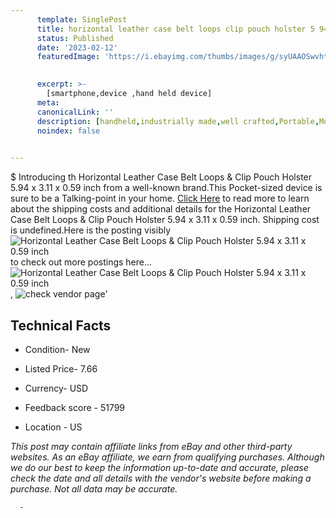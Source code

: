 ```yaml
---
      template: SinglePost
      title: horizontal leather case belt loops clip pouch holster 5 94 x 3 11 x 0 59 inch
      status: Published
      date: '2023-02-12'
      featuredImage: 'https://i.ebayimg.com/thumbs/images/g/syUAAOSwvhte1FG9/s-l225.jpg'
       

      excerpt: >-
        [smartphone,device ,hand held device]
      meta:
      canonicalLink: ''
      description: [handheld,industrially made,well crafted,Portable,Mobile,Compact,Convenient,Lightweight,Maneuverable,Man-portable,Miniature,Carriable,Hand-held,Light,Holdable,Transportable,Mobile device,Pocket-sized,On-the-go,Wireless,Cordless,Compact size,Convenient size, smartphone,device ,hand held device]
      noindex: false
      

---
```

$
      Introducing th Horizontal Leather Case Belt Loops & Clip Pouch Holster 5.94 x 3.11 x 0.59 inch from a well-known brand.This Pocket-sized device  is sure to be a Talking-point in your home. [Click Here](https://www.ebay.com/itm/363191501524?hash=item548fe682d4%3Ag%3AsyUAAOSwvhte1FG9&mkevt=1&mkcid=1&mkrid=711-53200-19255-0&campid=%253CePNCampaignId%253E&customid=%253CreferenceId%253E&toolid=10049) to read more to learn about the shipping costs and additional details for the Horizontal Leather Case Belt Loops & Clip Pouch Holster 5.94 x 3.11 x 0.59 inch. Shipping cost is undefined.Here is the posting visibly ![Horizontal Leather Case Belt Loops & Clip Pouch Holster 5.94 x 3.11 x 0.59 inch](https://i.ebayimg.com/thumbs/images/g/syUAAOSwvhte1FG9/s-l225.jpg) to check out more postings here... ![Horizontal Leather Case Belt Loops & Clip Pouch Holster 5.94 x 3.11 x 0.59 inch](https://i.ebayimg.com/images/g/syUAAOSwvhte1FG9/s-l1200.jpg), ![check vendor page](https://origin-galleryplus.ebayimg.com/ws/web/363191501524_2_0_1/225x225.jpg,https://origin-galleryplus.ebayimg.com/ws/web/363191501524_3_0_1/225x225.jpg,https://origin-galleryplus.ebayimg.com/ws/web/363191501524_4_0_1/225x225.jpg,https://origin-galleryplus.ebayimg.com/ws/web/363191501524_5_0_1/225x225.jpg)'

      

 ## Technical Facts 



     
      

 - Condition- New 


      

 - Listed Price- 7.66 


      

 - Currency- USD 


      

 - Feedback score - 51799 


      

 - Location - US 


      
      

 *_This post may contain affiliate links from eBay and other third-party websites. As an eBay affiliate, we earn from qualifying purchases. Although we do our best to keep the information up-to-date and accurate, please check the date and all details with the vendor's website before making a purchase. Not all data may be accurate._*




      -
